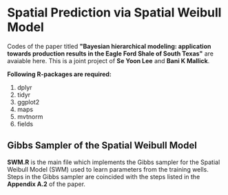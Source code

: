 # Spatial Prediction via Spatial Weibull Model

Codes of the paper titled  **"Bayesian hierarchical modeling: application towards production results in the Eagle Ford Shale of South Texas"** are avaiable here. This is a joint project of **Se Yoon Lee** and  **Bani K Mallick**. 

**Following R-packages are required:**
1. dplyr
2. tidyr
3. ggplot2
4. maps
5. mvtnorm
6. fields

## Gibbs Sampler of the Spatial Weibull Model
**SWM.R** is the main file which implements the Gibbs sampler for the Spatial Weibull Model (SWM) used to learn parameters from the training wells. Steps in the Gibbs sampler are coincided with the steps listed in the **Appendix A.2** of the paper.

